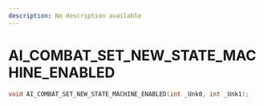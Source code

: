 ```yaml
---
description: No description available 
---
```


# AI_COMBAT_SET_NEW_STATE_MACHINE_ENABLED

```cpp
void AI_COMBAT_SET_NEW_STATE_MACHINE_ENABLED(int _Unk0, int _Unk1);
```